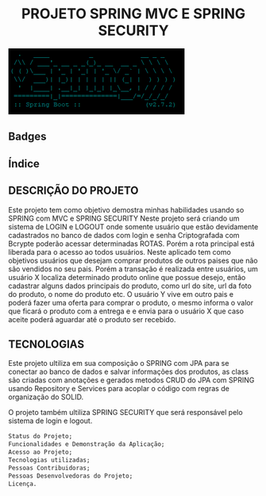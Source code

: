 <h1 align="center"> PROJETO SPRING MVC E SPRING SECURITY </h1>

<img src="./src/main/resources/img/image001.png" weidth="500px"/>

## Badges
## Índice

## DESCRIÇÃO DO PROJETO

Este projeto tem como objetivo demostra minhas habilidades usando so SPRING com MVC e SPRING SECURITY
Neste projeto será criando um sistema de LOGIN e LOGOUT onde somente usuário que estão devidamente cadastrados no banco de dados com login e senha Criptografada com Bcrypte poderão acessar determinadas ROTAS.
Porém a rota principal está liberada para o acesso ao todos usuários.
Neste aplicado tem como objetivos usuários que desejam comprar produtos de outros paises que não são vendidos no seu pais.
Porém a transação é realizada entre usuários, um usuário X localiza determinado produto online que possue desejo, então cadastrar alguns dados principais do produto, como url do site, url da foto do produto, o nome do produto etc. O usuário Y vive em outro pais e poderá fazer uma oferta para comprar o produto, o mesmo informa o valor que ficará o produto com a entrega e e envia para o usuário X que caso aceite poderá aguardar até o produto ser recebido.

## TECNOLOGIAS

Este projeto ultiliza em sua composição o SPRING com JPA para se conectar ao banco de dados e salvar informações dos produtos, as class são criadas com anotações e gerados metodos CRUD do JPA com SPRING usando Repository e Services para acoplar o código com regras de organização do SOLID.

O projeto também ultiliza SPRING SECURITY que será responsável pelo sistema de login e logout.

    Status do Projeto;
    Funcionalidades e Demonstração da Aplicação;
    Acesso ao Projeto;
    Tecnologias utilizadas;
    Pessoas Contribuidoras;
    Pessoas Desenvolvedoras do Projeto;
    Licença.